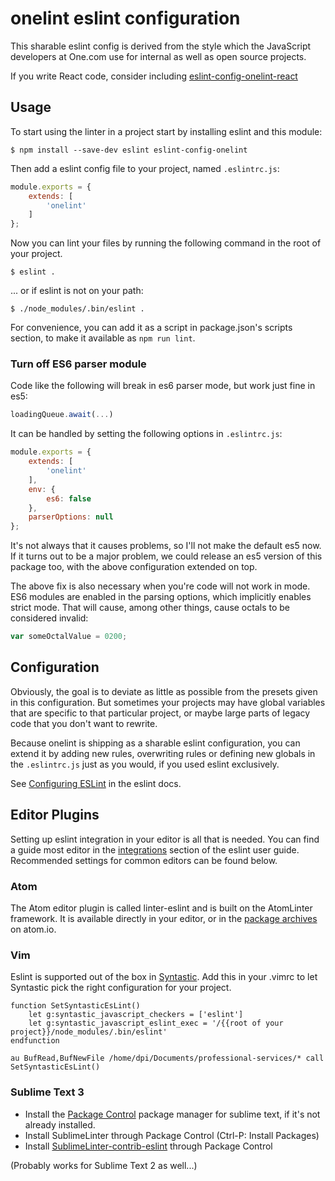 # onelint eslint configuration

This sharable eslint config is derived from the style which the JavaScript
developers at One.com use for internal as well as open source projects.

If you write React code, consider including
[eslint-config-onelint-react](https://github.com/One-com/eslint-config-onelint-react)

## Usage

To start using the linter in a project start by installing eslint and this
module:

```
$ npm install --save-dev eslint eslint-config-onelint
```

Then add a eslint config file to your project, named `.eslintrc.js`:

```js
module.exports = {
    extends: [
        'onelint'
    ]
};
```

Now you can lint your files by running the following command in the root of your
project.

```
$ eslint .
```

... or if eslint is not on your path:

```
$ ./node_modules/.bin/eslint .
```

For convenience, you can add it as a script in package.json's scripts section,
to make it available as `npm run lint`.

### Turn off ES6 parser module

Code like the following will break in es6 parser mode, but work just fine in es5:

```js
loadingQueue.await(...)
```

It can be handled by setting the following options in `.eslintrc.js`:

```js
module.exports = {
    extends: [
        'onelint'
    ],
    env: {
        es6: false
    },
    parserOptions: null
};
```

It's not always that it causes problems, so I'll not make the default es5 now.
If it turns out to be a major problem, we could release an es5 version of this
package too, with the above configuration extended on top.

The above fix is also necessary when you're code will not work in mode.
ES6 modules are enabled in the parsing options, which implicitly enables strict
mode. That will cause, among other things, cause octals to be considered invalid:

```js
var someOctalValue = 0200;
```

## Configuration

Obviously, the goal is to deviate as little as possible from the presets given
in this configuration. But sometimes your projects may have global variables
that are specific to that particular project, or maybe large parts of legacy
code that you don't want to rewrite.

Because onelint is shipping as a sharable eslint configuration, you can extend
it by adding new rules, overwriting rules or defining new globals in the
`.eslintrc.js` just as you would, if you used eslint exclusively.

See [Configuring ESLint](http://eslint.org/docs/user-guide/configuring.html) in
the eslint docs.

## Editor Plugins

Setting up eslint integration in your editor is all that is needed. You can find
a guide most editor in the
[integrations](http://eslint.org/docs/user-guide/integrations) section of the
eslint user guide. Recommended settings for common editors can be found below.

### Atom

The Atom editor plugin is called linter-eslint and is built on the AtomLinter
framework. It is available directly in your editor, or in the
[package archives](https://atom.io/packages/linter-eslint) on atom.io.

### Vim

Eslint is supported out of the box in [Syntastic](https://github.com/scrooloose/syntastic).
Add this in your .vimrc to let Syntastic pick the right configuration for your project.
```
function SetSyntasticEsLint()
    let g:syntastic_javascript_checkers = ['eslint']
    let g:syntastic_javascript_eslint_exec = '/{{root of your project}}/node_modules/.bin/eslint'
endfunction

au BufRead,BufNewFile /home/dpi/Documents/professional-services/* call SetSyntasticEsLint()
```

### Sublime Text 3

- Install the [Package Control](https://packagecontrol.io/installation) package
  manager for sublime text, if it's not already installed.
- Install SublimeLinter through Package Control (Ctrl-P: Install Packages)
- Install [SublimeLinter-contrib-eslint](https://github.com/roadhump/SublimeLinter-eslint)
  through Package Control

(Probably works for Sublime Text 2 as well...)
